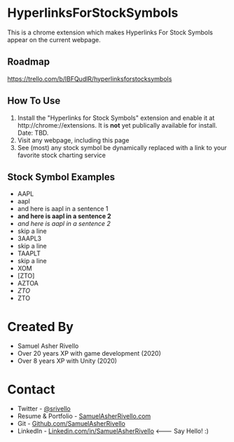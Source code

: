 # HyperlinksForStockSymbols
This is a chrome extension which makes Hyperlinks For Stock Symbols appear on the current webpage.

## Roadmap
https://trello.com/b/lBFQudlR/hyperlinksforstocksymbols

## How To Use
1. Install the "Hyperlinks for Stock Symbols" extension and enable it at http://chrome://extensions. It is **not** yet publically available for install. Date: TBD.
2. Visit any webpage, including this page
3. See (most) any stock symbol be dynamically replaced with a link to your favorite stock charting service

## Stock Symbol Examples
* AAPL
* aapl
* and here is aapl in a sentence 1
* **and here is aapl in a sentence 2**
* _and here is aapl in a sentence 2_
* skip a line
* 3AAPL3
* skip a line
* TAAPLT
* skip a line
* XOM
* [ZTO]
* AZTOA
* _ZTO_
* ZTO

Created By
=============

- Samuel Asher Rivello 
- Over 20 years XP with game development (2020)
- Over 8 years XP with Unity (2020)

Contact
=============

- Twitter - <a href="https://twitter.com/srivello/">@srivello</a>
- Resume & Portfolio - <a href="http://www.SamuelAsherRivello.com">SamuelAsherRivello.com</a>
- Git - <a href="https://github.com/SamuelAsherRivello/">Github.com/SamuelAsherRivello</a>
- LinkedIn - <a href="https://Linkedin.com/in/SamuelAsherRivello">Linkedin.com/in/SamuelAsherRivello</a> <--- Say Hello! :)




